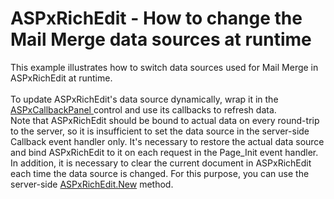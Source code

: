 # ASPxRichEdit - How to change the Mail Merge data sources at runtime


<p>This example illustrates how to switch data sources used for Mail Merge in ASPxRichEdit at runtime.<br><br>To update ASPxRichEdit's data source dynamically, wrap it in the <a href="https://documentation.devexpress.com/#AspNet/clsDevExpressWebASPxCallbackPaneltopic">ASPxCallbackPanel </a>control and use its callbacks to refresh data. <br>Note that ASPxRichEdit should be bound to actual data on every round-trip to the server, so it is insufficient to set the data source in the server-side Callback event handler only. It's necessary to restore the actual data source and bind ASPxRichEdit to it on each request in the Page_Init event handler.<br>In addition, it is necessary to clear the current document in ASPxRichEdit each time the data source is changed. For this purpose, you can use the server-side <a href="https://documentation.devexpress.com/#AspNet/DevExpressWebASPxRichEditASPxRichEdit_Newtopic">ASPxRichEdit.New</a> method.</p>

<br/>


